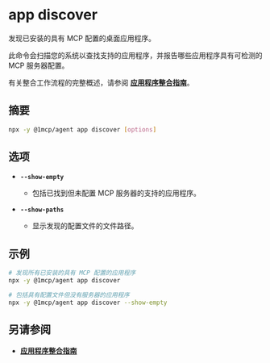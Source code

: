 # app discover

发现已安装的具有 MCP 配置的桌面应用程序。

此命令会扫描您的系统以查找支持的应用程序，并报告哪些应用程序具有可检测的 MCP 服务器配置。

有关整合工作流程的完整概述，请参阅 **[应用程序整合指南](../../guide/app-consolidation)**。

## 摘要

```bash
npx -y @1mcp/agent app discover [options]
```

## 选项

- **`--show-empty`**
  - 包括已找到但未配置 MCP 服务器的支持的应用程序。

- **`--show-paths`**
  - 显示发现的配置文件的文件路径。

## 示例

```bash
# 发现所有已安装的具有 MCP 配置的应用程序
npx -y @1mcp/agent app discover

# 包括具有配置文件但没有服务器的应用程序
npx -y @1mcp/agent app discover --show-empty
```

## 另请参阅

- **[应用程序整合指南](../../guide/app-consolidation#the-consolidation-workflow)**
